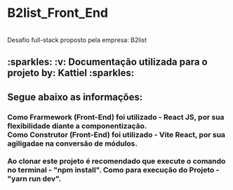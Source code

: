 # B2list_Front_End
<br/>
Desafio full-stack proposto pela empresa: B2list
<h2 display="inline">
  :sparkles: :v: Documentação utilizada para o projeto by: Kattiel :sparkles: 
</h2>

<h2 display="inline"> Segue abaixo as informações:
<h3>
  Como Frarmework (Front-End) foi utilizado - React JS, por sua flexibilidade diante a componentização. <br>
  Como Construtor (Front-End) foi utilizado - Vite React, por sua agiligadae na conversão de módulos. <br>
  
  <br>
  Ao clonar este projeto é recomendado que execute o comando no terminal - "npm install".
  Como para execução do Projeto - "yarn run dev". 
<h3/>
